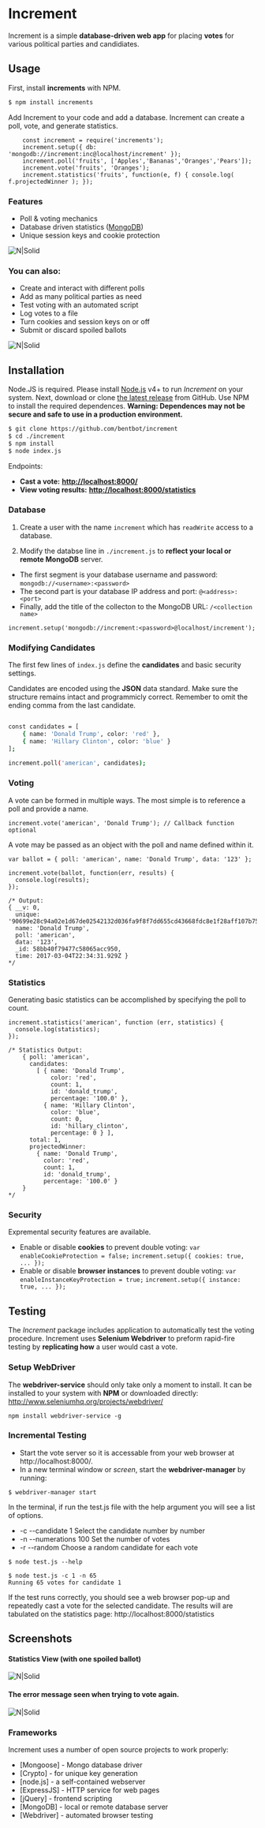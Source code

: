 # Increment
Increment is a simple **database-driven web app** for placing **votes** for various political parties and candidiates. 

## Usage
First, install **increments** with NPM.
```sh
$ npm install increments
```
Add Increment to your code and add a database. Increment can create a poll, vote, and generate statistics.

```
    const increment = require('increments');
    increment.setup({ db: 'mongodb://increment:inc@localhost/increment' });
    increment.poll('fruits', ['Apples','Bananas','Oranges','Pears']);
    increment.vote('fruits', 'Oranges');
    increment.statistics('fruits', function(e, f) { console.log( f.projectedWinner ); });
```

### Features
  - Poll & voting mechanics
  - Database driven statistics ([MongoDB](https://www.mongodb.com/))
  - Unique session keys and cookie protection 

![N|Solid](https://raw.githubusercontent.com/bentbot/increment/master/screenshots/vote.png)


### You can also:
  - Create and interact with different polls
  - Add as many political parties as need
  - Test voting with an automated script
  - Log votes to a file
  - Turn cookies and session keys on or off
  - Submit or discard spoiled ballots

![N|Solid](https://raw.githubusercontent.com/bentbot/increment/master/screenshots/vote_canadian.png)

## Installation

Node.JS is required. Please install [Node.js](https://nodejs.org/) v4+ to run _Increment_ on your system.
Next, download or clone [the latest release](https://github.com/bentbot/increment) from GitHub. 
Use NPM to install the required dependences. **Warning: Dependences may not be secure and safe to use in a production environment.**
```sh
$ git clone https://github.com/bentbot/increment
$ cd ./increment 
$ npm install
$ node index.js
```
Endpoints:
- **Cast a vote:**  **[http://localhost:8000/](http://localhost:8000/)**
- **View voting results:** **[http://localhost:8000/statistics](http://localhost:8000/statistics)**

### Database
1. Create a user with the name `increment` which has `readWrite` access to a database.

2. Modify the databse line in `./increment.js` to **reflect your local or remote MongoDB** server. 
- The first segment is your database username and password: `mongodb://<username>:<password>`
- The second part is your database IP address and port: `@<address>:<port>`
- Finally, add the title of the collecton to the MongoDB URL: `/<collection name>`

`increment.setup('mongodb://increment:<password>@localhost/increment');`


### Modifying Candidates
The first few lines of `index.js` define the **candidates** and basic security settings. 

Candidates are encoded using the __JSON__ data standard. Make sure the structure remains intact and programmicly correct. Remember to omit the ending comma from the last candidate.

```sh

const candidates = [
    { name: 'Donald Trump', color: 'red' }, 
    { name: 'Hillary Clinton', color: 'blue' }
];

increment.poll('american', candidates);

```

### Voting
A vote can be formed in multiple ways. The most simple is to reference a poll and provide a name.
```
increment.vote('american', 'Donald Trump'); // Callback function optional
```
A vote may be passed as an object with the poll and name defined within it. 
```
var ballot = { poll: 'american', name: 'Donald Trump', data: '123' };

increment.vote(ballot, function(err, results) {
  console.log(results);
});

/* Output:
{ __v: 0,
  unique: '90699e28c94a02e1d67de02542132d036fa9f8f7dd655cd43668fdc8e1f28aff107b751d5292624ddc0bba8f3fc7278d',
  name: 'Donald Trump',
  poll: 'american',
  data: '123',
  _id: 58bb40f79477c58065acc950,
  time: 2017-03-04T22:34:31.929Z }
*/
```

### Statistics
Generating basic statistics can be accomplished by specifying the poll to count.
```
increment.statistics('american', function (err, statistics) {
  console.log(statistics);
});

/* Statistics Output: 
    { poll: 'american',
      candidates: 
        [ { name: 'Donald Trump',
            color: 'red',
            count: 1,
            id: 'donald_trump',
            percentage: '100.0' },
          { name: 'Hillary Clinton',
            color: 'blue',
            count: 0,
            id: 'hillary_clinton',
            percentage: 0 } ],
      total: 1,
      projectedWinner: 
        { name: 'Donald Trump',
          color: 'red',
          count: 1,
          id: 'donald_trump',
          percentage: '100.0' } 
    }
*/
```

### Security
Expremental security features are available.
- Enable or disable **cookies** to prevent double voting:
    `var enableCookieProtection = false;`
    `increment.setup({ cookies: true, ... });`
- Enable or disable **browser instances** to prevent double voting:
    `var enableInstanceKeyProtection = true;`
    `increment.setup({ instance: true, ... });`

## Testing
The _Increment_ package includes application to automatically test the voting procedure. Increment uses **Selenium Webdriver** to preform rapid-fire testing by __replicating how__ a user would cast a vote. 

### Setup WebDriver
The **webdriver-service** should only take only a moment to install. It can be installed to your system  with **NPM** or downloaded directly: http://www.seleniumhq.org/projects/webdriver/

`npm install webdriver-service -g`

### Incremental Testing
- Start the vote server so it is accessable from your web browser at http://localhost:8000/.
- In a new terminal window or _screen_, start the **webdriver-manager** by running: 

`$ webdriver-manager start`

In the terminal, if run the test.js file with the help argument you will see a list of options.
- -c  --candidate  1 		Select the candidate number by number
- -n  --numerations 100 		Set the number of votes
- -r  --random 			Choose a random candidate for each vote

`$ node test.js --help`

```ssh
$ node test.js -c 1 -n 65
Running 65 votes for candidate 1
```
If the test runs correctly, you should see a web browser pop-up and repeatedly cast a vote for the selected candidate. The results will are tabulated on the statistics page: http://localhost:8000/statistics 

## Screenshots
#### Statistics View (with one spoiled ballot)
![N|Solid](https://raw.githubusercontent.com/bentbot/increment/master/screenshots/statistics.png)

#### The error message seen when trying to vote again.
![N|Solid](https://raw.githubusercontent.com/bentbot/increment/master/screenshots/verification.png)

### Frameworks
Increment uses a number of open source projects to work properly:

* [Mongoose] - Mongo database driver
* [Crypto] - for unique key generation
* [node.js] - a self-contained webserver
* [ExpressJS] - HTTP service for web pages
* [jQuery] - frontend scripting
* [MongoDB] - local or remote database server
* [Webdriver] - automated browser testing
